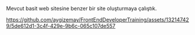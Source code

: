 Mevcut basit web sitesine benzer bir site oluşturmaya çalıştık.

https://github.com/aygizemay/FrontEndDeveloperTraining/assets/132147429/5de612d1-3c4f-429e-9b6c-065c107de557

